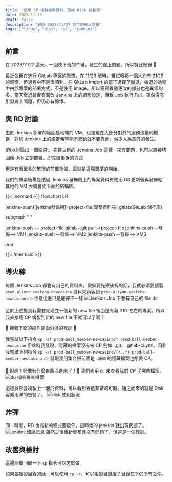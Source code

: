 ```yaml
---
title: "使用 CP 複製檔案資料，造成 Disk 被塞滿"
date: 2023-11-28
draft: false
description: "紀錄 2023/11/27 發生的線上問題"
tags: ["linux", "disk", "p2", "jenkins"]
---
```


## 前言
在 2023/11/27 這天，一個快下班的午後，發生的線上問題。所以特此紀錄 🥲

最近依舊在進行 GitLab 專案的搬遷，在 11/23 號時，嘗試轉移一個大約有 21GB 的專案，但過程中不是很順利。在 GitLab Import 的當下選擇了撤退。撤退的過程中由於專案的部署方式，不是使用 image。所以需要異動更改的部分也是異常的多。當天撤退其實有漏改 Jenkins 上的組態設定，導致 Job 執行 Fail。雖然沒有引發線上問題，但仍心有餘悸。

## 與 RD 討論
由於 Jenkins 部署的範圍是地端的 VM，也是現在大部分對外的服務流量的機群，對於 Jenkins 上的設定希望能不異動就不要異動。減少人為意外的發生。

❗️所以討論出一個結果❗️，先建立新的 Jenkins Job 這樣一來有問題，也可以直接切回舊 Job 立刻部署。即先建後拆的方式

但是有著很多的繁瑣的前置準備，這就是這場噩夢的開始。

我們的專案結構是透過 Jenkins 發佈機上的專案資料夾使用 Git 更新後再發佈給其他的 VM 大概會向下面的結構圖。

{{< mermaid >}}
flowchart LR

jenkins-push([jenkins發佈機])
project-file(專案資料夾)
gitlab(GitLab 儲存庫)

subgraph " "

jenkins-push -.- project-file
gitlab -.git pull.->project-file
jenkins-push --發佈--> VM1
jenkins-push --發佈--> VM2
jenkins-push --發佈--> VM3

end

{{< /mermaid >}}

## 導火線

每個 Jenkins Job 都會有自己的資料夾，假如要先建後拆的話，我就必須要複製 `prod-aliyun_captcha-newcasino` 資料夾內容到 `prod-aliyun-captcha-newcasino` 👉 注意這邊只是底線不一樣
![Jenkins Job 下會有自己的 file dir](/img/vm/jenkins-slave-file.png)

至於上述提到我需要先建立一個新的 new file 裡面是有著 21G 左右的專案，所以我直接用 CP 複製到新的 new file 不就可以了嗎？

🚨 接著下面的操作是血淋淋的教訓 🚨

我嘗試以下指令 `cp -af prod-ball_member-newcasino/* prod-ball-member-newcasino` 但此時我發現，隱藏的檔案沒有被 CP 例如: .git、.gitlab-ci.yml。因此我嘗試下列指令 `cp -af prod-ball_member-newcasino/{*,.*} prod-ball-member-newcasino` 👉 發現我用集合把前面是 `.開頭` 的隱藏檔案也想要 CP。

🛑 但是！好像有什麼東西混進來了！🛑 我們先用 `du` 來查看我們 CP 了哪些檔案。
![du 指令檢查檔案](/img/vm/du-check-file.png)

這樣竟然會複製上一層的資料，可以看到容量非常的可觀。隨之而來的就是 Disk 容量用滿的告警了。
![disk 使用狀況](/img/vm/disk-use.png)

## 炸彈
同一時間，RD 也有新的程式要發佈，這時候的 jenkins 就出現問題了。
![jenkins 錯誤訊息](/img/vm/jenkins-job.png)
雖然之後重新發布就沒有問題了，但還是一個教訓。

## 改善與檢討
這邊簡單回顧一下 `cp` 指令可以怎麼做。

如果要複製目錄的話，可以使用 `cp -r`，可以複製目錄跟子目錄底下的所有文件。

